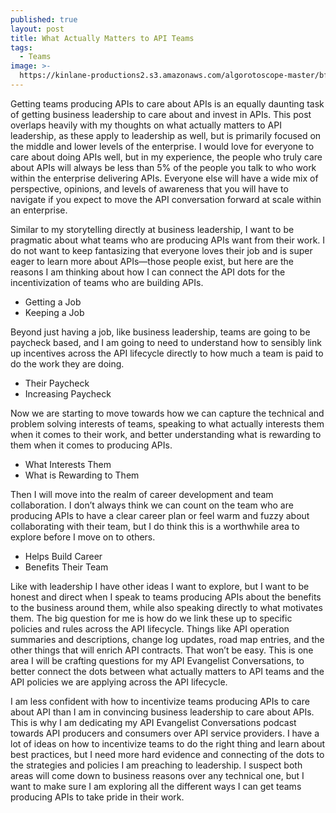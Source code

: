 ```yaml
---
published: true
layout: post
title: What Actually Matters to API Teams
tags:
  - Teams
image: >-
  https://kinlane-productions2.s3.amazonaws.com/algorotoscope-master/bf-skinner-soliders-fighting-statue.jpg
---
```

Getting teams producing APIs to care about APIs is an equally daunting task of getting business leadership to care about and invest in APIs. This post overlaps heavily with my thoughts on what actually matters to API leadership, as these apply to leadership as well, but is primarily focused on the middle and lower levels of the enterprise. I would love for everyone to care about doing APIs well, but in my experience, the people who truly care about APIs will always be less than 5% of the people you talk to who work within the enterprise delivering APIs. Everyone else will have a wide mix of perspective, opinions, and levels of awareness that you will have to navigate if you expect to move the API conversation forward at scale within an enterprise.

Similar to my storytelling directly at business leadership, I want to be pragmatic about what teams who are producing APIs want from their work. I do not want to keep fantasizing that everyone loves their job and is super eager to learn more about APIs—those people exist, but here are the reasons I am thinking about how I can connect the API dots for the incentivization of teams who are building APIs.

- Getting a Job
- Keeping a Job

Beyond just having a job, like business leadership, teams are going to be paycheck based, and I am going to need to understand how to sensibly link up incentives across the API lifecycle directly to how much a team is paid to do the work they are doing.

- Their Paycheck
- Increasing Paycheck

Now we are starting to move towards how we can capture the technical and problem solving interests of teams, speaking to what actually interests them when it comes to their work, and better understanding what is rewarding to them when it comes to producing APIs.

- What Interests Them
- What is Rewarding to Them

Then I will move into the realm of career development and team collaboration. I don’t always think we can count on the team who are producing APIs to have a clear career plan or feel warm and fuzzy about collaborating with their team, but I do think this is a worthwhile area to explore before I move on to others.

- Helps Build Career
- Benefits Their Team 

Like with leadership I have other ideas I want to explore, but I want to be honest and direct when I speak to teams producing APIs about the benefits to the business around them, while also speaking directly to what motivates them. The big question for me is how do we link these up to specific policies and rules across the API lifecycle. Things like API operation summaries and descriptions, change log updates, road map entries, and the other things that will enrich API contracts. That won’t be easy. This is one area I will be crafting questions for my API Evangelist Conversations, to better connect the dots between what actually matters to API teams and the API policies we are applying across the API lifecycle.

I am less confident with how to incentivize teams producing APIs to care about API than I am in convincing business leadership to care about APIs. This is why I am dedicating my API Evangelist Conversations podcast towards API producers and consumers over API service providers. I have a lot of ideas on how to incentivize teams to do the right thing and learn about best practices, but I need more hard evidence and connecting of the dots to the strategies and policies I am preaching to leadership. I suspect both areas will come down to business reasons over any technical one, but I want to make sure I am exploring all the different ways I can get teams producing APIs to take pride in their work.


